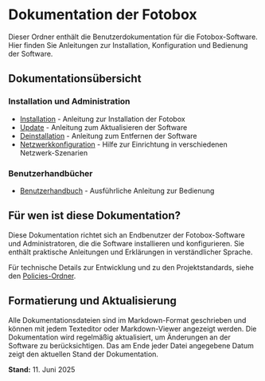 # Dokumentation der Fotobox

Dieser Ordner enthält die Benutzerdokumentation für die Fotobox-Software. Hier finden Sie Anleitungen zur Installation, Konfiguration und Bedienung der Software.

## Dokumentationsübersicht

### Installation und Administration

- [Installation](installation.md) - Anleitung zur Installation der Fotobox
- [Update](update.md) - Anleitung zum Aktualisieren der Software
- [Deinstallation](remove.md) - Anleitung zum Entfernen der Software
- [Netzwerkkonfiguration](netzwerk.md) - Hilfe zur Einrichtung in verschiedenen Netzwerk-Szenarien

### Benutzerhandbücher

- [Benutzerhandbuch](benutzerhandbuch.md) - Ausführliche Anleitung zur Bedienung

## Für wen ist diese Dokumentation?

Diese Dokumentation richtet sich an Endbenutzer der Fotobox-Software und Administratoren, die die Software installieren und konfigurieren. Sie enthält praktische Anleitungen und Erklärungen in verständlicher Sprache.

Für technische Details zur Entwicklung und zu den Projektstandards, siehe den [Policies-Ordner](../policies/).

## Formatierung und Aktualisierung

Alle Dokumentationsdateien sind im Markdown-Format geschrieben und können mit jedem Texteditor oder Markdown-Viewer angezeigt werden. Die Dokumentation wird regelmäßig aktualisiert, um Änderungen an der Software zu berücksichtigen. Das am Ende jeder Datei angegebene Datum zeigt den aktuellen Stand der Dokumentation.

**Stand:** 11. Juni 2025
